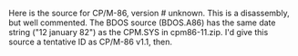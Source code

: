 Here is the source for CP/M-86, version # unknown. This is a disassembly, but well commented.
The BDOS source (BDOS.A86) has the same date string ("12 january 82") as the CPM.SYS in cpm86-11.zip. I'd give this source a tentative ID as CP/M-86 v1.1, then. 